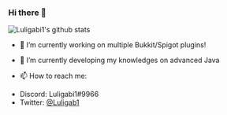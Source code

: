 ### Hi there 👋

![Luligabi1's github stats](https://github-readme-stats.vercel.app/api?username=Luligabi1&show_icons=true&theme=tokyonight)


- 🔭 I’m currently working on multiple Bukkit/Spigot plugins!
- 🌱 I’m currently developing my knowledges on advanced Java

- 📫 How to reach me:
* Discord: Luligabi1#9966
* Twitter: [@Luligab1](https://twitter.com/Luligab1/)
